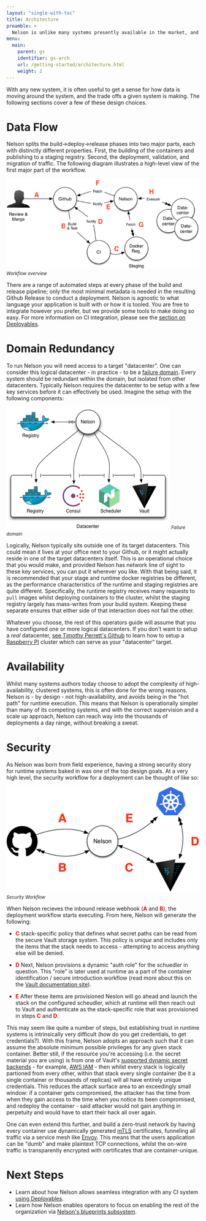 ```yaml
---
layout: "single-with-toc"
title: Architecture
preamble: >
  Nelson is unlike many systems presently available in the market, and its architecture is discretely composable, and indeed, composability is an explicit design goal of the Nelson team. In practice this means that - unlikle other monolithic systems - Nelson lets you bring your own CI, bring your own scheduler, bring your own credential management and so on.
menu:
  main:
    parent: gs
    identifier: gs-arch
    url: /getting-started/architecture.html
    weight: 2
---
```


With any new system, it is often useful to get a sense for how data is moving around the system, and the trade offs a given system is making. The following sections cover a few of these design choices.

# Data Flow

Nelson splits the build->deploy->release phases into two major parts, each with distinctly different properties. First, the building of the containers and publishing to a staging registry. Second, the deployment, validation, and migration of traffic. The following diagram illustrates a high-level view of the first major part of the workflow.

<div class="clearing">
  <img src="/img/high-level-workflow.png" />
  <small><em>Workflow overview</em></small>
</div>

There are a range of automated steps at every phase of the build and release pipeline; only the most minimal metadata is needed in the resulting Github Release to conduct a deployment. Nelson is agnostic to what language your application is built with or how it is tooled. You are free to integrate however you prefer, but we provide some tools to make doing so easy. For more information on CI integration, please see the [section on Deployables](/getting-started/deployables.html).

# Domain Redundancy

To run Nelson you will need access to a target "datacenter". One can consider this logical datacenter - in practice - to be a [failure domain](https://en.wikipedia.org/wiki/Failure_domain). Every system should be redundant within the domain, but isolated from other datacenters. Typically Nelson requires the datacenter to be setup with a few key services before it can effectively be used. Imagine the setup with the following components:

<div class="clearing">
  <img src="/img/atomic-datacenter.png" />
  <small><em>Failure domain</em></small>
</div>

Logically, Nelson typically sits outside one of its target datacenters. This could mean it lives at your office next to your Github, or it might actually reside in one of the target datacenters itself. This is an operational choice that you would make, and provided Nelson has network line of sight to these key services, you can put it wherever you like. With that being said, it is recommended that your stage and runtime docker registries be different, as the performance characteristics of the runtime and staging registries are quite different. Specifically, the runtime registry receives many requests to `pull` images whilst deploying containers to the cluster, whilst the staging registry largely has mass-writes from your build system. Keeping these separate ensures that either side of that interaction does not fail the other.

Whatever you choose, the rest of this operators guide will assume that you have configured one or more logical datacenters. If you don't want to setup a *real* datacenter, [see Timothy Perrett's Github](https://github.com/timperrett/hashpi) to learn how to setup a [Raspberry PI](https://www.raspberrypi.org/) cluster which can serve as your "datacenter" target.

# Availability

Whilst many systems authors today choose to adopt the complexity of high-availability, clustered systems, this is often done for the wrong reasons. Nelson is - by design - not high-availability, and avoids being in the "hot path" for runtime execution. This means that Nelson is operationally simpler than many of its competing systems, and with the correct supervision and a scale up approach, Nelson can reach way into the thousands of deployments a day range, without breaking a sweat.

# Security

As Nelson was born from field experience, having a strong security story for runtime systems baked in was one of the top design goals. At a very high level, the security workflow for a deployment can be thought of like so:

<div class="clearing">
  <img src="/img/security-workflow.png" />
  <small><em>Security Workflow</em></small>
</div>

When Nelson recieves the inbound release webhook (<span style="color:red; font-weight: bold">A</span> and <span style="color:red; font-weight: bold">B</span>), the deployment workflow starts executing. From here, Nelson will generate the following:

* <span style="color:red; font-weight: bold">C</span> stack-specific policy that defines what secret paths can be read from the secure Vault storage system. This policy is *unique* and includes only the items that the stack needs to access - attempting to access anything else will be denied.

* <span style="color:red; font-weight: bold">D</span> Next, Nelson provisions a dynamic "auth role" for the schuedler in question. This "role" is later used at runtime as a part of the container identification / secure introduction workflow (read more about this on the [Vault documentation site](https://www.vaultproject.io/docs/concepts/auth.html)).

* <span style="color:red; font-weight: bold">E</span> After these items are provisioned Neslon will go ahead and launch the stack on the configured scheudler, which at runtime will then reach out to Vault and authenticate as the stack-specific role that was provisioned in steps <span style="color:red; font-weight: bold">C</span> and <span style="color:red; font-weight: bold">D</span>.

This may seem like quite a number of steps, but establishing trust in runtime systems is intrinsically very difficult (how do you get credentials, to get credentials?). With this frame, Nelson adopts an approach such that it can assume the absolute minimum possible privileges for any given stack container. Better still, if the resource you're accessing (i.e. the secret material you are using) is from one of Vault's [supported dynamic secret backends](https://www.vaultproject.io/intro/getting-started/dynamic-secrets.html) - for example, [AWS IAM](https://aws.amazon.com/iam/) - then whilst every stack is logically partioned from every other, within that stack every single container (be it a single container or thousands of replicas) will all have entirely unique credentials. This reduces the attack surface area to an exceedingly small window: if a container gets compromised, the attacker has the time from when they gain access to the time when you notice its been compromised, and redeploy the container - said attacker would not gain anything in perpetuity and would have to start their hack all over again.

One can even extend this further, and build a zero-trust network by having every container use dynamically generated [mTLS](https://en.wikipedia.org/wiki/Mutual_authentication) certificates, funneling all traffic via a service mesh like [Envoy](https://www.envoyproxy.io/). This means that the users application can be "dumb" and make plaintext TCP connections, whilst the on-wire traffic is transparently encrypted with certificates that are container-unique.

# Next Steps

* Learn about how Nelson allows seamless integration with any CI system [using Deployables](/getting-started/deployables.html).
* Learn how Nelson enables operators to focus on enabling the rest of the organization via [Nelson's blueprints subsystem](/getting-started/blueprints.html).